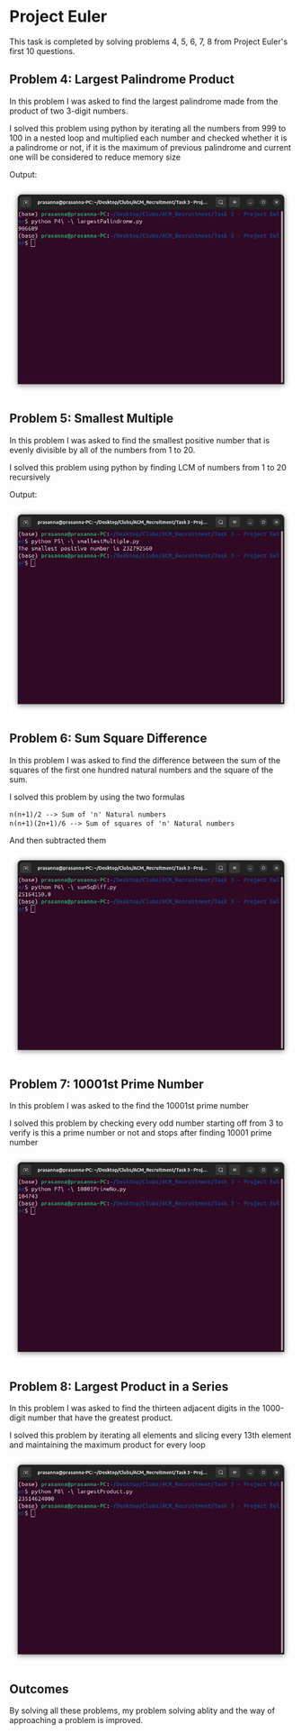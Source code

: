 # Project Euler

This task is completed by solving problems 4, 5, 6, 7, 8 from Project Euler's first 10 questions.

## Problem 4: Largest Palindrome Product
In this problem I was asked to find the largest palindrome made from the product of two 3-digit numbers.

I solved this problem using python by iterating all the numbers from 999 to 100 in a nested loop and multiplied each number and checked whether it is a palindrome or not, if it is the maximum of previous palindrome and current one will be considered to reduce memory size

Output:

![P4 OP](images/P4.png)

## Problem 5: Smallest Multiple
In this problem I was asked to find the smallest positive number that is evenly divisible by all of the numbers from 1 to 20.

I solved this problem using python by finding LCM of numbers from 1 to 20 recursively

Output:

![P5 OP](images/P5.png)

## Problem 6: Sum Square Difference
In this problem I was asked to find the difference between the sum of the squares of the first one hundred natural numbers and the square of the sum.

I solved this problem by using the two formulas

    n(n+1)/2 --> Sum of 'n' Natural numbers
    n(n+1)(2n+1)/6 --> Sum of squares of 'n' Natural numbers

And then subtracted them

![P6 OP](images/P6.png)

## Problem 7: 10001st Prime Number
In this problem I was asked to the find the 10001st prime number

I solved this problem by checking every odd number starting off from 3 to verify is this a prime number or not and stops after finding 10001 prime number

![P7 OP](images/P7.png)

## Problem 8: Largest Product in a Series
In this problem I was asked to find the thirteen adjacent digits in the 1000-digit number that have the greatest product.

I solved this problem by iterating all elements and slicing every 13th element and maintaining the maximum product for every loop

![P8 OP](images/P8.png)

## Outcomes
By solving all these problems, my problem solving ablity and the way of approaching a problem is improved.